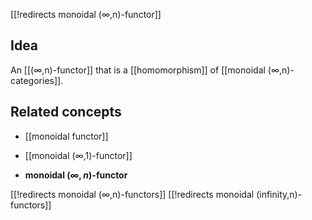 [[!redirects monoidal (∞,n)-functor]]




## Idea

An [[(∞,n)-functor]] that is a [[homomorphism]] of [[monoidal (∞,n)-categories]].

## Related concepts

* [[monoidal functor]]

* [[monoidal (∞,1)-functor]]

* **monoidal $(\infty,n)$-functor**

[[!redirects monoidal (∞,n)-functors]]
[[!redirects monoidal (infinity,n)-functors]]
